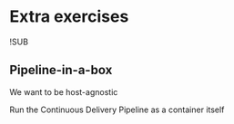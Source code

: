 # Extra exercises

!SUB
## Pipeline-in-a-box
We want to be host-agnostic

Run the Continuous Delivery Pipeline as a container itself
